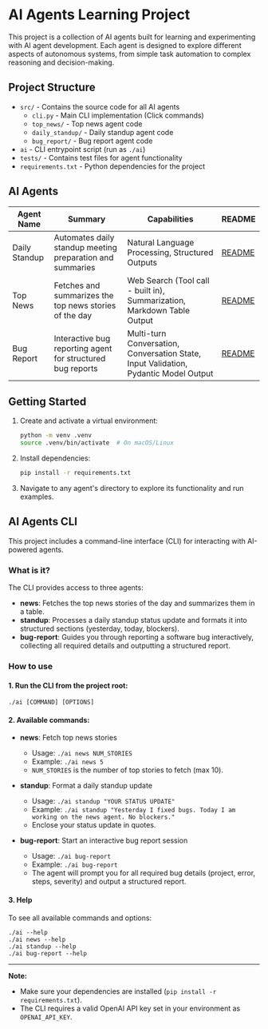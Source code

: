 # AI Agents Learning Project

This project is a collection of AI agents built for learning and experimenting with AI agent development. Each agent is designed to explore different aspects of autonomous systems, from simple task automation to complex reasoning and decision-making.

## Project Structure

- `src/` - Contains the source code for all AI agents
  - `cli.py` - Main CLI implementation (Click commands)
  - `top_news/` - Top news agent code
  - `daily_standup/` - Daily standup agent code
  - `bug_report/` - Bug report agent code
- `ai` - CLI entrypoint script (run as `./ai`)
- `tests/` - Contains test files for agent functionality
- `requirements.txt` - Python dependencies for the project

## AI Agents

| Agent Name    | Summary                                                    | Capabilities                                                                         | README                                |
| ------------- | ---------------------------------------------------------- | ------------------------------------------------------------------------------------ | ------------------------------------- |
| Daily Standup | Automates daily standup meeting preparation and summaries  | Natural Language Processing, Structured Outputs                                      | [README](src/daily_standup/README.md) |
| Top News      | Fetches and summarizes the top news stories of the day     | Web Search (Tool call - built in), Summarization, Markdown Table Output              | [README](src/top_news/README.md)      |
| Bug Report    | Interactive bug reporting agent for structured bug reports | Multi-turn Conversation, Conversation State, Input Validation, Pydantic Model Output | [README](src/bug_report/README.md)    |

## Getting Started

1. Create and activate a virtual environment:

   ```bash
   python -m venv .venv
   source .venv/bin/activate  # On macOS/Linux
   ```

2. Install dependencies:

   ```bash
   pip install -r requirements.txt
   ```

3. Navigate to any agent's directory to explore its functionality and run examples.

## AI Agents CLI

This project includes a command-line interface (CLI) for interacting with AI-powered agents.

### What is it?

The CLI provides access to three agents:

- **news**: Fetches the top news stories of the day and summarizes them in a table.
- **standup**: Processes a daily standup status update and formats it into structured sections (yesterday, today, blockers).
- **bug-report**: Guides you through reporting a software bug interactively, collecting all required details and outputting a structured report.

### How to use

#### 1. Run the CLI from the project root:

```
./ai [COMMAND] [OPTIONS]
```

#### 2. Available commands:

- **news**: Fetch top news stories

  - Usage: `./ai news NUM_STORIES`
  - Example: `./ai news 5`
  - `NUM_STORIES` is the number of top stories to fetch (max 10).

- **standup**: Format a daily standup update

  - Usage: `./ai standup "YOUR STATUS UPDATE"`
  - Example: `./ai standup "Yesterday I fixed bugs. Today I am working on the news agent. No blockers."`
  - Enclose your status update in quotes.

- **bug-report**: Start an interactive bug report session
  - Usage: `./ai bug-report`
  - Example: `./ai bug-report`
  - The agent will prompt you for all required bug details (project, error, steps, severity) and output a structured report.

#### 3. Help

To see all available commands and options:

```
./ai --help
./ai news --help
./ai standup --help
./ai bug-report --help
```

---

**Note:**

- Make sure your dependencies are installed (`pip install -r requirements.txt`).
- The CLI requires a valid OpenAI API key set in your environment as `OPENAI_API_KEY`.
